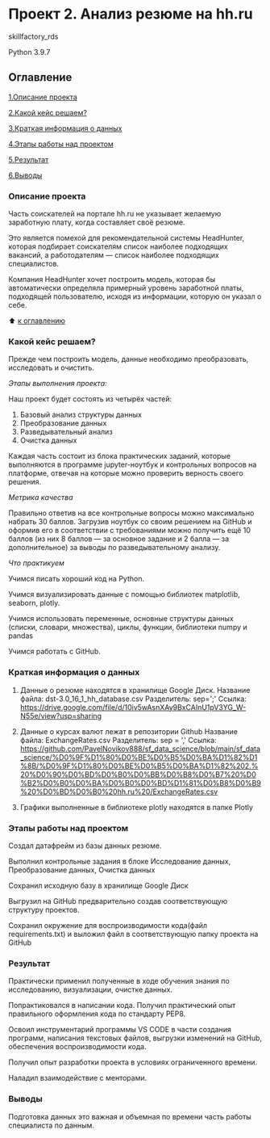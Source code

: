 # Проект 2. Анализ резюме на hh.ru

skillfactory_rds

Python 3.9.7

## Оглавление

[1.Описание проекта](https://github.com/PavelNovikov888/sf_data_science/blob/main/sf_data_science/%D0%9F%D1%80%D0%BE%D0%B5%D0%BA%D1%82%D1%8B/%D0%9F%D1%80%D0%BE%D0%B5%D0%BA%D1%82%202.%20%D0%90%D0%BD%D0%B0%D0%BB%D0%B8%D0%B7%20%D0%B2%D0%B0%D0%BA%D0%B0%D0%BD%D1%81%D0%B8%D0%B9%20%D0%BD%D0%B0%20hh.ru/README.md#%D0%BE%D0%BF%D0%B8%D1%81%D0%B0%D0%BD%D0%B8%D0%B5-%D0%BF%D1%80%D0%BE%D0%B5%D0%BA%D1%82%D0%B0)

[2.Какой кейс решаем?](https://github.com/PavelNovikov888/sf_data_science/blob/main/sf_data_science/%D0%9F%D1%80%D0%BE%D0%B5%D0%BA%D1%82%D1%8B/%D0%9F%D1%80%D0%BE%D0%B5%D0%BA%D1%82%202.%20%D0%90%D0%BD%D0%B0%D0%BB%D0%B8%D0%B7%20%D0%B2%D0%B0%D0%BA%D0%B0%D0%BD%D1%81%D0%B8%D0%B9%20%D0%BD%D0%B0%20hh.ru/README.md#%D0%BA%D0%B0%D0%BA%D0%BE%D0%B9-%D0%BA%D0%B5%D0%B9%D1%81-%D1%80%D0%B5%D1%88%D0%B0%D0%B5%D0%BC)

[3.Краткая информация о данных](https://github.com/PavelNovikov888/sf_data_science/blob/main/sf_data_science/%D0%9F%D1%80%D0%BE%D0%B5%D0%BA%D1%82%D1%8B/%D0%9F%D1%80%D0%BE%D0%B5%D0%BA%D1%82%202.%20%D0%90%D0%BD%D0%B0%D0%BB%D0%B8%D0%B7%20%D0%B2%D0%B0%D0%BA%D0%B0%D0%BD%D1%81%D0%B8%D0%B9%20%D0%BD%D0%B0%20hh.ru/README.md#%D0%BA%D1%80%D0%B0%D1%82%D0%BA%D0%B0%D1%8F-%D0%B8%D0%BD%D1%84%D0%BE%D1%80%D0%BC%D0%B0%D1%86%D0%B8%D1%8F-%D0%BE-%D0%B4%D0%B0%D0%BD%D0%BD%D1%8B%D1%85)

[4.Этапы работы над проектом](https://github.com/PavelNovikov888/sf_data_science/tree/main/sf_data_science/%D0%9F%D1%80%D0%BE%D0%B5%D0%BA%D1%82%D1%8B/%D0%9F%D1%80%D0%BE%D0%B5%D0%BA%D1%82%202.%20%D0%90%D0%BD%D0%B0%D0%BB%D0%B8%D0%B7%20%D0%B2%D0%B0%D0%BA%D0%B0%D0%BD%D1%81%D0%B8%D0%B9%20%D0%BD%D0%B0%20hh.ru#%D1%8D%D1%82%D0%B0%D0%BF%D1%8B-%D1%80%D0%B0%D0%B1%D0%BE%D1%82%D1%8B-%D0%BD%D0%B0%D0%B4-%D0%BF%D1%80%D0%BE%D0%B5%D0%BA%D1%82%D0%BE%D0%BC) 

[5.Результат](https://github.com/PavelNovikov888/sf_data_science/tree/main/sf_data_science/%D0%9F%D1%80%D0%BE%D0%B5%D0%BA%D1%82%D1%8B/%D0%9F%D1%80%D0%BE%D0%B5%D0%BA%D1%82%202.%20%D0%90%D0%BD%D0%B0%D0%BB%D0%B8%D0%B7%20%D0%B2%D0%B0%D0%BA%D0%B0%D0%BD%D1%81%D0%B8%D0%B9%20%D0%BD%D0%B0%20hh.ru#%D1%80%D0%B5%D0%B7%D1%83%D0%BB%D1%8C%D1%82%D0%B0%D1%82)

[6.Выводы](https://github.com/PavelNovikov888/sf_data_science/tree/main/sf_data_science/%D0%9F%D1%80%D0%BE%D0%B5%D0%BA%D1%82%D1%8B/%D0%9F%D1%80%D0%BE%D0%B5%D0%BA%D1%82%202.%20%D0%90%D0%BD%D0%B0%D0%BB%D0%B8%D0%B7%20%D0%B2%D0%B0%D0%BA%D0%B0%D0%BD%D1%81%D0%B8%D0%B9%20%D0%BD%D0%B0%20hh.ru#%D0%B2%D1%8B%D0%B2%D0%BE%D0%B4%D1%8B)


### Описание проекта
Часть соискателей на портале hh.ru не указывает желаемую заработную плату, когда составляет своё резюме.

Это является помехой для рекомендательной системы HeadHunter, которая подбирает соискателям список наиболее подходящих вакансий, а работодателям — список наиболее подходящих специалистов.

Компания HeadHunter хочет построить модель, которая бы автоматически определяла примерный уровень заработной платы, подходящей пользователю, исходя из информации, которую он указал о себе.  

:arrow_up: [к оглавлению](https://github.com/PavelNovikov888/sf_data_science/tree/main/sf_data_science/%D0%9F%D1%80%D0%BE%D0%B5%D0%BA%D1%82%D1%8B/%D0%9F%D1%80%D0%BE%D0%B5%D0%BA%D1%82%202.%20%D0%90%D0%BD%D0%B0%D0%BB%D0%B8%D0%B7%20%D0%B2%D0%B0%D0%BA%D0%B0%D0%BD%D1%81%D0%B8%D0%B9%20%D0%BD%D0%B0%20hh.ru#%D0%BE%D0%B3%D0%BB%D0%B0%D0%B2%D0%BB%D0%B5%D0%BD%D0%B8%D0%B5)


### Какой кейс решаем?

Прежде чем построить модель, данные необходимо преобразовать, исследовать и очистить.

*Этапы выполнения проекта:*

Наш проект будет состоять из четырёх частей:
1. Базовый анализ структуры данных
2. Преобразование данных
3. Разведывательный анализ
4. Очистка данных

Каждая часть состоит из блока практических заданий, которые выполняются в программе jupyter-ноутбук
и контрольных вопросов на платформе, отвечая на которые можно проверить верность своего решения. 

*Метрика качества*

Правильно ответив на все контрольные вопросы можно максимально набрать 30 баллов.
Загрузив ноутбук со своим решением на GitHub и оформив его в соответствии с требованиями можно 
получить ещё 10 баллов (из них 8 баллов — за основное задание и 2 балла — за дополнительное) за выводы по разведывательному анализу.

*Что практикуем*

Учимся писать хороший код на Python.

Учимся визуализировать данные c помощью библиотек matplotlib, seaborn, plotly.

Учимся использовать переменные, основные структуры данных (списки, словари, множества), циклы, функции, библиотеки numpy и pandas

Учимся работать с GitHub.

### Краткая информация о данных

1. Данные о резюме находятся в хранилище Google Диск. 
Название файла: dst-3.0_16_1_hh_database.csv 
Разделитель: sep=';'
Ссылка: https://drive.google.com/file/d/10iv5wAsnXAy9BxCAInU1pV3YG_W-N55e/view?usp=sharing

2. Данные о курсах валют лежат в репозитории Github
Название файла: ExchangeRates.csv
Разделитель: sep = ','
Ссылка: https://github.com/PavelNovikov888/sf_data_science/blob/main/sf_data_science/%D0%9F%D1%80%D0%BE%D0%B5%D0%BA%D1%82%D1%8B/%D0%9F%D1%80%D0%BE%D0%B5%D0%BA%D1%82%202.%20%D0%90%D0%BD%D0%B0%D0%BB%D0%B8%D0%B7%20%D0%B2%D0%B0%D0%BA%D0%B0%D0%BD%D1%81%D0%B8%D0%B9%20%D0%BD%D0%B0%20hh.ru%20/ExchangeRates.csv

3. Графики выполненные в библиотеке plotly находятся в папке Plotly

### Этапы работы над проектом

Создал датафрейм из базы данных резюме.

Выполнил контрольные задания в блоке Исследование данных, Преобразование данных, Очистка данных

Сохранил исходную базу в хранилище Google Диск

Выгрузил на GitHub предварительно создав соответствующую структуру проектов.

Сохранил окружение для воспроизводимости кода(файл requirements.txt) и выложил файл в соответствующую папку проекта на GitHub 

### Результат

Практически применил полученные в ходе обучения знания по исследованию, визуализации, очистке данных.

Попрактиковался в написании кода. Получил практический опыт правильного оформления кода по стандарту PEP8.

Освоил инструментарий программы VS CODE в части создания программ, написания текстовых файлов, выгрузки изменений на GitHub, обеспечения воспроизводимости кода.

Получил опыт разработки проекта в условиях ограниченного времени.

Наладил взаимодействие с менторами.

### Выводы

Подготовка данных это важная и объемная по времени часть работы специалиста по данным.
